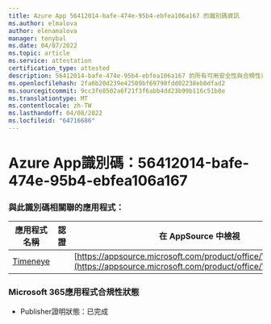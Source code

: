 ```yaml
---
title: Azure App 56412014-bafe-474e-95b4-ebfea106a167 的識別碼資訊
ms.author: elmalova
author: elenamalova
manager: tonybal
ms.date: 04/07/2022
ms.topic: article
ms.service: attestation
certification_type: attested
description: 56412014-bafe-474e-95b4-ebfea106a167 的所有可用安全性與合規性資訊。
ms.openlocfilehash: 2fa6b20d239e42509bf69798fdd02238eb0dfad2
ms.sourcegitcommit: 9cc3fe8502a6f21f3f6abb4dd23b99b116c51b8e
ms.translationtype: MT
ms.contentlocale: zh-TW
ms.lasthandoff: 04/08/2022
ms.locfileid: "64716686"
---
```

# <a name="azure-app-id-56412014-bafe-474e-95b4-ebfea106a167"></a>Azure App識別碼：56412014-bafe-474e-95b4-ebfea106a167


### <a name="apps-associated-with-this-id"></a>與此識別碼相關聯的應用程式：
| **應用程式名稱** | **認證** | **在 AppSource 中檢視** |
|--------------|---------------|-----------------------|
| [Timeneye](../forward/WA200001950.md) |  | [https://appsource.microsoft.com/product/office/WA200001950](https://appsource.microsoft.com/product/office/WA200001950) |

### <a name="microsoft-365-app-compliance-status"></a>Microsoft 365應用程式合規性狀態
- Publisher證明狀態：已完成
